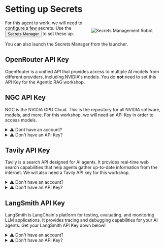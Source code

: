 # Setting up Secrets

<img src="_static/robots/spyglass.png" alt="Secrets Management Robot" style="float:right; max-width:300px;margin:25px;" />


For this agent to work, we will need to configure a few secrets. Use the <button onclick="openVoila('code/secrets_management.ipynb');"><i class="fas fa-key"></i> Secrets Manager</button> to set these up.

You can also launch the Secrets Manager from the launcher.

## OpenRouter API Key

OpenRouter is a unified API that provides access to multiple AI models from different providers, including NVIDIA's models. You do **not** need to set this API Key for the Agentic RAG workshop. 

## NGC API Key

NGC is the NVIDIA GPU Cloud. This is the repository for all NVIDIA software, models, and more. For this workshop, we will need an API Key in order to access models.

<details>
<summary>⚠️ Dont have an account?</summary>

You can get free non-commercial access to NVIDIA NIMs with an [NVIDIA Developer Account](https://developer.nvidia.com/developer-program).
</details>

<details>
<summary>⚠️ Don't have an API Key?</summary>

Manage your API Keys from the [NGC console](https://org.ngc.nvidia.com/setup/api-keys).

</details>

## Tavily API Key

Tavily is a search API designed for AI agents. It provides real-time web search capabilities that help agents gather up-to-date information from the internet. We will also need a Tavily API key for this workshop.

<details>
<summary>⚠️ Don't have an account?</summary>

You can get free access to Tavily with a [Tavily Developer Account](https://tavily.com/).
</details>

<details>
<summary>⚠️ Don't have an API Key?</summary>

Manage your API Keys from the [Tavily Dashboard](https://app.tavily.com/home).

</details>

## LangSmith API Key

LangSmith is LangChain's platform for testing, evaluating, and monitoring LLM applications. It provides tracing and debugging capabilities for your AI agents. Get your LangSmith API Key down below!

<details>
<summary>⚠️ Don't have an account?</summary>

You can get free access to LangSmith with a [LangSmith Account](https://smith.langchain.com/).
</details>

<details>
<summary>⚠️ Don't have an API Key?</summary>

Manage your API Keys from the [LangSmith Settings](https://smith.langchain.com/settings).

</details>

